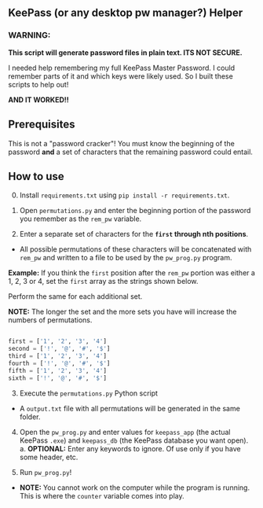 ## KeePass (or any desktop pw manager?) Helper

### WARNING:

**This script will generate password files in plain text. ITS NOT SECURE.**

I needed help remembering my full KeePass Master Password. I could remember parts of it and which keys were likely used. So I built these scripts to help out!

**AND IT WORKED!!**

## Prerequisites

This is not a "password cracker"! You must know the beginning of the password **and** a set of characters that the remaining password could entail.

## How to use

0. Install `requirements.txt` using `pip install -r requirements.txt`.

1. Open `permutations.py` and enter the beginning portion of the password you remember as the `rem_pw` variable.

2. Enter a separate set of characters for the **`first` through nth positions**. 
- All possible permutations of these characters will be concatenated with `rem_pw` and written to a file to be used by the `pw_prog.py` program.

**Example:**
If you think the `first` position after the `rem_pw` portion was either a 1, 2, 3 or 4, set the `first` array as the strings shown below. 

Perform the same for each additional set.

**NOTE:** The longer the set and the more sets you have will increase the numbers of permutations. 

```python

first = ['1', '2', '3', '4']
second = ['!', '@', '#', '$']
third = ['1', '2', '3', '4']
fourth = ['!', '@', '#', '$']
fifth = ['1', '2', '3', '4']
sixth = ['!', '@', '#', '$']

```

3. Execute the `permutations.py` Python script
- A `output.txt` file with all permutations will be generated in the same folder.

4. Open the `pw_prog.py` and enter values for `keepass_app` (the actual KeePass `.exe`) and `keepass_db` (the KeePass database you want open).
a. **OPTIONAL:** Enter any keywords to ignore. Of use only if you have some header, etc.

5. Run `pw_prog.py`!
- **NOTE:** You cannot work on the computer while the program is running. This is where the `counter` variable comes into play. 